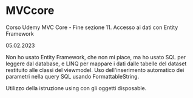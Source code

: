 # MVCcore
Corso Udemy MVC Core - Fine sezione 11. Accesso ai dati con Entity Framework

05.02.2023

Non ho usato Entity Framework, che non mi piace,
ma ho usato SQL per leggere dal database,
e LINQ per mappare i dati dalle tabelle del dataset restituito
alle classi del viewmodel.
Uso dell'inserimento automatico dei parametri nella query SQL
usando FormattableString.

Utilizzo della istruzione using con gli oggetti disposable.

